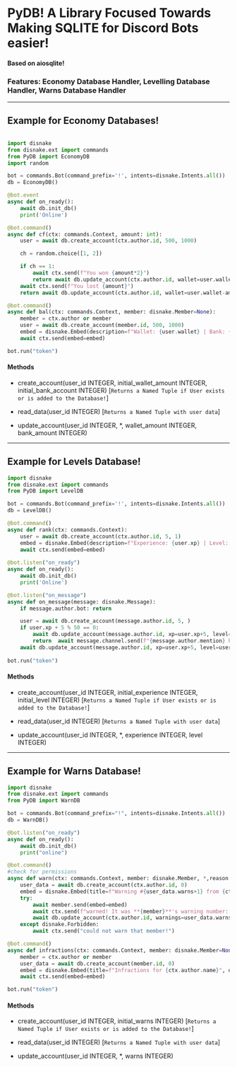 <h1> PyDB! A Library Focused Towards Making SQLITE for Discord Bots easier! </h1>

<h4> Based on <strong>aiosqlite</strong>!</h4>

<h3>Features: <strong>Economy Database Handler, Levelling Database Handler, Warns Database Handler</strong></h3>

<hr>

<h2> Example for Economy Databases! </h2>

```python

import disnake
from disnake.ext import commands
from PyDB import EconomyDB
import random

bot = commands.Bot(command_prefix='!', intents=disnake.Intents.all())
db = EconomyDB()

@bot.event
async def on_ready():
    await db.init_db()
    print('Online')

@bot.command()
async def cf(ctx: commands.Context, amount: int):
    user = await db.create_account(ctx.author.id, 500, 1000)

    ch = random.choice([1, 2])

    if ch == 1:
        await ctx.send(f"You won {amount*2}")
        return await db.update_account(ctx.author.id, wallet=user.wallet+amount*2)
    await ctx.send(f"You lost {amount}")
    return await db.update_account(ctx.author.id, wallet=user.wallet-amount)

@bot.command()
async def bal(ctx: commands.Context, member: disnake.Member=None):
    member = ctx.author or member
    user = await db.create_account(member.id, 500, 1000)
    embed = disnake.Embed(description=f"Wallet: {user.wallet} | Bank: {user.bank}")
    await ctx.send(embed=embed)

bot.run("token")

```

<h4>Methods</h4>

 - create_account(user_id INTEGER, initial_wallet_amount INTEGER, initial_bank_account INTEGER) [`Returns a Named Tuple if User exists or is added to the Database!`]

 - read_data(user_id INTEGER) [`Returns a Named Tuple with user data`]

 - update_account(user_id INTEGER, *, wallet_amount INTEGER, bank_amount INTEGER)

<hr>

<h2> Example for Levels Database! </h2>

```python
import disnake
from disnake.ext import commands
from PyDB import LevelDB

bot = commands.Bot(command_prefix='!', intents=disnake.Intents.all())
db = LevelDB()

@bot.command()
async def rank(ctx: commands.Context):
    user = await db.create_account(ctx.author.id, 5, 1)
    embed = disnake.Embed(description=f"Experience: {user.xp} | Level: {user.level}")
    await ctx.send(embed=embed)
    
@bot.listen("on_ready")
async def on_ready():
    await db.init_db()
    print('Online')

@bot.listen("on_message")
async def on_message(message: disnake.Message):
    if message.author.bot: return

    user = await db.create_account(message.author.id, 5, )
    if user.xp + 5 % 50 == 0:
        await db.update_account(message.author.id, xp=user.xp+5, level=user.level+1)
        return  await message.channel.send(f"{message.author.mention} has levelled up to {user.level+1}")
    await db.update_account(message.author.id, xp=user.xp+5, level=user.level)
    
bot.run("token")
```

<h4>Methods</h4>

 - create_account(user_id INTEGER, initial_experience INTEGER, initial_level INTEGER) [`Returns a Named Tuple if User exists or is added to the Database!`]

 - read_data(user_id INTEGER) [`Returns a Named Tuple with user data`]

 - update_account(user_id INTEGER, *, experience INTEGER, level INTEGER)


<hr>

<h2> Example for Warns Database! </h2>

```python
import disnake
from disnake.ext import commands
from PyDB import WarnDB

bot = commands.Bot(command_prefix="!", intents=disnake.Intents.all())
db = WarnDB()

@bot.listen("on_ready")
async def on_ready():
    await db.init_db()
    print("online")

@bot.command()
#check for permissions
async def warn(ctx: commands.Context, member: disnake.Member, *,reason: str):
    user_data = await db.create_account(ctx.author.id, 0)
    embed = disnake.Embed(title=f"Warning #{user_data.warns+1} from {ctx.guild.name}", description=f"Reason: {reason}", color=ctx.author.color).set_thumbnail(url=member.display_avatar.url)
    try:
        await member.send(embed=embed)
        await ctx.send(f"warned! It was **{member}**'s warning number: {user_data.warns+1}")
        await db.update_account(ctx.author.id, warnings=user_data.warns+1)
    except disnake.Forbidden:
        await ctx.send("could not warn that member!")

@bot.command()
async def infractions(ctx: commands.Context, member: disnake.Member=None):
    member = ctx.author or member
    user_data = await db.create_account(member.id, 0)
    embed = disnake.Embed(title=f"Infractions for {ctx.author.name}", description=f"Warnings: {user_data.warns}")
    await ctx.send(embed=embed)

bot.run("token")
```

<h4>Methods</h4>

 - create_account(user_id INTEGER, initial_warns INTEGER) [`Returns a Named Tuple if User exists or is added to the Database!`]

 - read_data(user_id INTEGER) [`Returns a Named Tuple with user data`]

 - update_account(user_id INTEGER, *, warns INTEGER)
